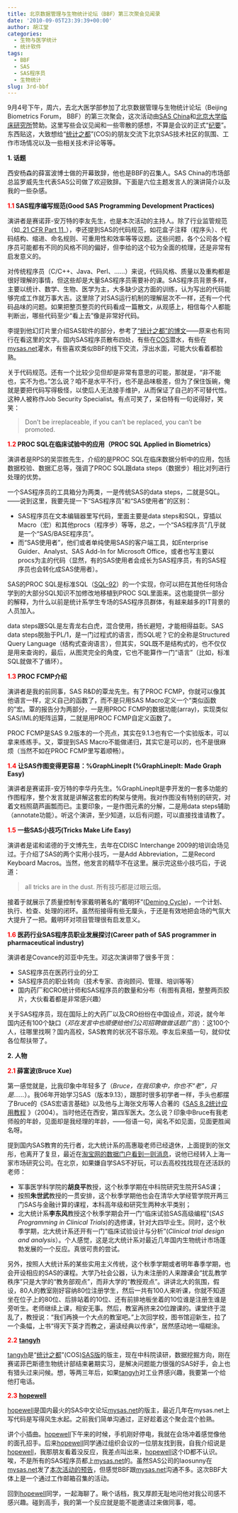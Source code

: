 ```yaml
---
title: 北京数据管理与生物统计论坛（BBF）第三次聚会见闻录
date: '2010-09-05T23:39:39+00:00'
author: 胡江堂
categories:
  - 生物与医学统计
  - 统计软件
tags:
  - BBF
  - SAS
  - SAS程序员
  - 生物统计
slug: 3rd-bbf
---
```


9月4号下午，周六，去北大医学部参加了北京数据管理与生物统计论坛（Beijing Biometrics Forum， BBF）的第三次聚会，这次活动由[SAS China](http://sas.com.cn/)和[北京大学临床研究所](http://pucri.bjmu.edu.cn/)赞助。这里写些会议见闻和一些零散的感想，不算是会议的正式“[纪要](https://cos.name/2010/06/3rd-china-r-beijing-summary/)”。东西贴这，大致想给“[统计之都](https://cos.name/)”(COS)的朋友交流下北京SAS技术社区的氛围、工作市场情况以及一些相关技术评论等等。 

**1. 话题**

西安杨森的薛富波博士做的开幕致辞，他也是BBF的召集人。SAS China的市场部总监罗威先生代表SAS公司做了欢迎致辞。下面是六位主题发言人的演讲简介以及我的一些杂感。

<!--more-->

**<span style="color: #ff0000;">1.1</span> SAS程序编写规范(Good SAS Programming Development Practices)**

演讲者是赛诺菲-安万特的李友先生，也是本次活动的主持人。除了行业监管规范（如_[21 CFR Part 11](http://en.wikipedia.org/wiki/Title_21_CFR_Part_11)_），李还提到SAS的代码规范，如花盒子注释（程序头）、代码结构、缩进、命名规则、可重用性和效率等等议题。这些问题，各个公司各个程序员可能都有不同的风格不同的偏好，但李给的这个较为全面的梳理，还是非常有启发意义的。

对传统程序员（C/C++、Java、Perl、……）来说，代码风格、质量以及重构都是很好理解的事情，但这些却是大量SAS程序员需要补的课。SAS程序员背景多样，主要以统计、数学、生物、医学为主，大多缺少这方面的训练，认为写出的代码能够完成工作就万事大吉。这里除了对SAS运行机制的理解层次不一样，还有一个代码品味的问题。如果把整页整页的代码看成一篇散文，从观感上，相信每个人都能判断出，哪些代码至少“看上去”像是非常好代码。

李提到他幻灯片里介绍SAS软件的部分，参考了[“统计之都”的博文](https://cos.name/2010/04/think-sas-1/)——原来也有同行在看这里的文字。国内SAS程序员散布四处，有些在[COS](https://cos.name/)潜水，有些在[mysas.net](http://mysas.net/forum/index.php)灌水，有些喜欢类似BBF的线下交流，浮出水面，可能大伙看着都脸熟。

关于代码规范。还有一个比较少见但却是非常有意思的可能，那就是，“非不能也，实不为也。”怎么说？咱不是水平不行，也不是品味极差，但为了保住饭碗，俺就是要把代码写得极怪，以使后人无法接手维护，从而保证了自己的不可替代性。这种人被称作Job Security Specialist。有点可笑了，呆伯特有一句说得好，笑笑：

> Don’t be irreplaceable, if you can’t be replaced, you can’t be promoted.

**<span style="color: #ff0000;">1.2</span> PROC SQL在临床试验中的应用（PROC SQL Applied in Biometrics）**

演讲者是RPS的吴崇胜先生，介绍的是PROC SQL在临床数据分析中的应用，包括数据校验、数据汇总等，强调了PROC SQL跟data steps（数据步）相比对列进行处理的优势。

一个SAS程序员的工具箱分为两类，一是传统SAS的data steps，二就是SQL。——说到这里，我要先提一下“SAS程序员”和“SAS使用者”的区别：

  * SAS程序员在文本编辑器里写代码，里面主要是data steps和SQL，穿插以Macro（宏）和其他procs（程序步）等等，总之，一个“SAS程序员”几乎就是一个“SAS/BASE程序员”。
  * 而“SAS使用者”，他们或者单纯使用SAS的客户端工具，如Enterprise Guider、Analyst、SAS Add-In for Microsoft Office，或者也写主要以procs为主的代码（显然，有的SAS使用者会成长为SAS程序员，有的SAS程序员也会转化成SAS使用者）。

SAS的PROC SQL是标准SQL（[SQL-92](http://en.wikipedia.org/wiki/SQL-92)）的一个实现，你可以把在其他任何场合学到的大部分SQL知识不加修改地移植到PROC SQL里面来。这也能提供一部分的解释，为什么以前是统计系学生专场的SAS程序员群体，有越来越多的IT背景的人员加入。

data steps跟SQL是左青龙右白虎，混合使用，扬长避短，才能相得益彰。SAS data steps脱胎于PL/1，是一门过程式的语言，而SQL呢？它的全称是Structured Query Language（结构式查询语言），但其实，SQL既不是结构式的，也不仅仅是用来查询的，最后，从图灵完全的角度，它也不能算作一门“语言”（比如，标准SQL就做不了循环）。

**<span style="color: #ff0000;">1.3</span> PROC FCMP介绍**

演讲者是我的前同事，SAS R&D的覃龙先生。有了PROC FCMP，你就可以像其他语言一样，定义自己的函数了，而不是只用SAS Macro定义一个“类似函数的”宏。覃的报告分为两部分，一是用PROC FCMP的数据功能(array)，实现类似SAS/IML的矩阵运算，二就是用PROC FCMP自定义函数了。

PROC FCMP是SAS 9.2版本的一个亮点，其实在9.1.3也有它一个实验版本，可以拿来练练手。又，覃提到SAS Macro不能做递归，其实它是可以的，也不是很麻烦（当然不如在PROC FCMP里写着顺畅）。

**<span style="color: #ff0000;">1.4</span> 让SAS作图变得更容易：%GraphLineplt (%GraphLineplt: Made Graph Easy)**

演讲者是赛诺菲-安万特的李华丹先生。%GraphLineplt是李开发的一套多功能的作图程序，整个发言就是讲解这套宏的构架与使用。我对作图没有特别的研究，对着文档照葫芦画瓢而已。主要印象，一是作图元素的分解，二是用data steps辅助（annotate功能）。听这个演讲，至少知道，以后有问题，可以直接找谁请教了。

**<span style="color: #ff0000;">1.5</span> 一些SAS小技巧(Tricks Make Life Easy)**

演讲者是诺和诺德的于文博先生，去年在CDISC Interchange 2009的培训会场见过。于介绍了SAS的两个实用小技巧，一是Add Abbreviation，二是Record Keyboard Macros。当然，他发言的精华不在这里。展示完这些小技巧后，于说道：

> all tricks are in the dust. 所有技巧都是过眼云烟。

接着于就展示了质量控制专家戴明著名的“戴明环”([Deming Cycle](http://en.wikipedia.org/wiki/PDCA))，一个计划、执行、检查、处理的闭环。虽然衔接得有些无厘头，于还是有效地把会场的气氛大大提升了一把。戴明环对项目管理很有启发意义。

**<span style="color: #ff0000;">1.6</span> 医药行业SAS程序员职业发展探讨(Career path of SAS programmer in pharmaceutical industry)**

演讲者是Covance的邓亚中先生。邓这次演讲带了很多干货：

  * SAS程序员在医药行业的分工
  * SAS程序员的职业转向（技术专家、咨询顾问、管理、培训等等）
  * 国内药厂和CRO统计师和SAS程序员的数量和分布（有图有真相，整整两页胶片，大伙看着都是非常感兴趣）

关于SAS程序员，现在国际上的大药厂以及CRO纷纷在中国设点，邓说，就今年国内还有100个缺口（_邓在发言中也顺便给他们公司招聘做做话题广告_）：这100个人，往哪里找啊？国内高校，SAS教育的状况不容乐观。李友后来插一句，就仰仗各位帮扶带了。

**2. 人物**

**<span style="color: #ff0000;">2.1</span> 薛富波(Bruce Xue)**

第一感觉就是，比我印象中年轻多了（_Bruce，在我印象中，你也不“老”，只是……_）。我06年开始学习SAS（版本9.13），跟那时很多初学者一样，手头也都摆了Bruce的《SAS宏语言基础》以及他与上海张文彤等人合著的《[SAS 8.2统计应用教程](http://www.china-pub.com/20959) 》（2004）。当时他还在西安，第四军医大。怎么说？印象中Bruce有我老师般的年龄，见面却是我经理的年龄，——俗语一句，闻名不如见面，见面更胜闻名呀。

提到国内SAS教育的先行者，北大统计系的高惠璇老师已经退休，上面提到的张文彤，也离开了复旦，最近在[淘宝网的数据门户看到一则消息](http://info.taobao.com/detail/data/8f/fb/8ffbb149-e137-416b-a037-75c71519f2b2_1.php)，说他已经转入上海一家市场研究公司。在北京，如果嫌自学SAS不好玩，可以去高校找找现在还活跃的老师：

  * 军事医学科学院的**胡良平**教授，这个秋季学期在中科院研究生院开SAS课；
  * 按照**朱世武**教授的一贯安排，这个秋季学期他也会在清华大学经管学院开两三门SAS与金融计算的课程，本科高年级和研究生两种水平类别；
  * 北大统计系**李东风**教授这个秋季学期会开一门“临床试验SAS高级编程”(_SAS Programming in Clinical Trials_)的选修课，针对大四毕业生。同时，这个秋季学期，北大统计系还开有一门“临床试验设计与分析”(_Clinical trial design and analysis_）。个人感觉，这是北大统计系对最近几年国内生物统计市场蓬勃发展的一个反应。真很可贵的尝试。

另外，按照人大统计系的某些实用主义传统，这个秋季学期或者明年春季学期，也会开设相应的SAS的课程。大学乃社会公器，认为未注册的人来蹭课会“扰乱教学秩序”只是大学的“教务部观点”，而非大学的“教授观点”。讲讲北大的氛围，假设，80人的教室刚好容纳80位注册学生，然后一共有100人来听课，你就不知道坐在位子上的80位、后排站着的10位、还有前排地板坐着的10位谁是注册生谁是旁听生。老师继续上课，相安无事。然后，教室再挤来20位蹭课的。课堂终于混乱了，教授说：“我们再换一个大点的教室吧。”上次回学校，图书馆迎新生，拉了一个条幅，上书“得天下英才而教之，遍读经典以传承”，居然感动地一塌糊涂。

**<span style="color: #ff0000;">2.2</span>** <a href="https://cos.name/cn/profile/103519" target="_blank"><strong>tangyh</strong></a>

<a href="https://cos.name/cn/profile/103519" target="_blank">tangyh</a>是“<a href="https://cos.name/" target="_blank">统计之都</a>”(COS)<a href="https://cos.name/cn/forum/14" target="_blank">SAS版</a>的版主，现在中科院读研，数据挖掘方向，刚在赛诺菲巴斯德生物统计部结束暑期实习，是解决问题能力很强的SAS好手，会上也有猎头过来问候。想，等两三年后，如果<a href="https://cos.name/cn/profile/103519" target="_blank">tangyh</a>对工业界感兴趣，我要第一个给他打电话。

**<span style="color: #ff0000;">2.3</span>** [**hopewell**](http://mysas.net/forum/memberlist.php?mode=viewprofile&u=16659&sid=156400e66af45ba1ce53c31caefc526d)

[hopewell](http://mysas.net/forum/memberlist.php?mode=viewprofile&u=16659&sid=156400e66af45ba1ce53c31caefc526d)是国内最火的SAS中文论坛[mysas.net](http://mysas.net/forum/index.php)的版主，最近几年在mysas.net上写代码是写得风生水起。之前我们简单沟通过，正好趁着这个聚会混个脸熟。

讲个小插曲。[hopewell](http://mysas.net/forum/memberlist.php?mode=viewprofile&u=16659&sid=156400e66af45ba1ce53c31caefc526d)下午来的时候，手机刚好停电，我就在会场冲着感觉像他的面孔招手。后来[hopewell](http://mysas.net/forum/memberlist.php?mode=viewprofile&u=16659&sid=156400e66af45ba1ce53c31caefc526d)同学通过组织会议的一位朋友找到我，自我介绍说是[hopewell](http://mysas.net/forum/memberlist.php?mode=viewprofile&u=16659&sid=156400e66af45ba1ce53c31caefc526d)，我那朋友看着没反应，我差点叫出来，[hopewell](http://mysas.net/forum/memberlist.php?mode=viewprofile&u=16659&sid=156400e66af45ba1ce53c31caefc526d)这个ID都不认识。唉，不是所有的SAS程序员都上[mysas.net](http://mysas.net/forum/index.php)的。虽然SAS公司的laosunny在[mysas.net](http://mysas.net/forum/index.php)发了[本次活动的预告](http://mysas.net/forum/viewtopic.php?f=8&t=6665)，但感觉BBF跟[mysas.net](http://mysas.net/forum/index.php)沟通不多。这次BBF大体上是一个通过工作邮箱召集的活动。

回到[hopewell](http://mysas.net/forum/memberlist.php?mode=viewprofile&u=16659&sid=156400e66af45ba1ce53c31caefc526d)同学，一起海聊了。瞅个话档，我又厚颜无耻地问他对我公司感不感兴趣。碰到高手，我的第一个反应就是能不能邀请过来做同事，噫。

